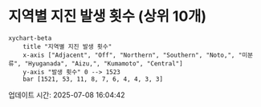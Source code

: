 # 지역별 지진 발생 횟수 (상위 10개)

```mermaid
xychart-beta
    title "지역별 지진 발생 횟수"
    x-axis ["Adjacent", "Off", "Northern", "Southern", "Noto,", "미분류", "Hyuganada", "Aizu,", "Kumamoto", "Central"]
    y-axis "발생 횟수" 0 --> 1523
    bar [1521, 53, 11, 8, 7, 6, 4, 4, 3, 3]
```

업데이트 시간: 2025-07-08 16:04:42
